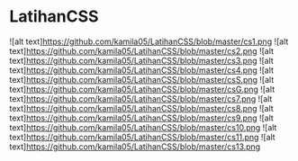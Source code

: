 # LatihanCSS
![alt text]https://github.com/kamila05/LatihanCSS/blob/master/cs1.png
![alt text]https://github.com/kamila05/LatihanCSS/blob/master/cs2.png
![alt text]https://github.com/kamila05/LatihanCSS/blob/master/cs3.png
![alt text]https://github.com/kamila05/LatihanCSS/blob/master/cs4.png
![alt text]https://github.com/kamila05/LatihanCSS/blob/master/csS.png
![alt text]https://github.com/kamila05/LatihanCSS/blob/master/csG.png
![alt text]https://github.com/kamila05/LatihanCSS/blob/master/cs7.png
![alt text]https://github.com/kamila05/LatihanCSS/blob/master/cs8.png
![alt text]https://github.com/kamila05/LatihanCSS/blob/master/cs9.png
![alt text]https://github.com/kamila05/LatihanCSS/blob/master/cs10.png
![alt text]https://github.com/kamila05/LatihanCSS/blob/master/cs11.png
![alt text]https://github.com/kamila05/LatihanCSS/blob/master/cs13.png
